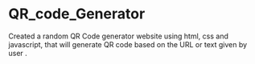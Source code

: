 # QR_code_Generator
Created a random QR Code generator website using html, css and javascript, that will generate QR code based on the URL or text given by user .
